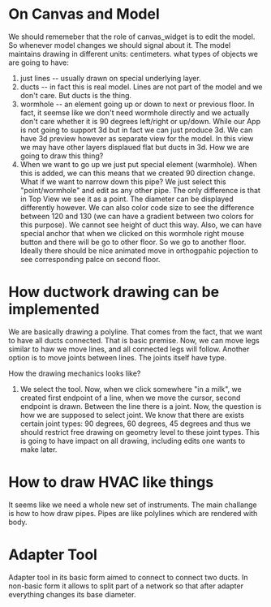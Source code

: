 # On Canvas and Model
We should rememeber that the role of canvas_widget is to edit the model.
So whenever model changes we should signal about it.
The model maintains drawing in different units: centimeters.
what types of objects we are going to have:
   1) just lines -- usually drawn on special underlying layer.
   2) ducts -- in fact this is real model. Lines are not part of the model and we don't care.
   But ducts is the thing.
   3) wormhole -- an element going up or down to next or previous floor. In fact, it seemse
   like we don't need wormhole directly and we actually don't care whether it is 90 degrees
   left/right or up/down. While our App is not going to support 3d but in fact we can just
   produce 3d. We can have 3d preview however as separate view for the model. In this view we
   may have other layers displaued flat but ducts in 3d.
 How we are going to draw this thing?
   1) When we want to go up we just put special element (warmhole). When this is added, we
   can this means that we created 90 direction change. What if we want to narrow down this
   pipe?
 We just select this "point/wormhole" and edit as any other pipe. The only difference is
 that in Top View we see it as a point. The diameter can be displayed differently however.
 We can also color code size  to see the difference between 120 and 130 (we can have a
 gradient between two colors for  this purpose).
 We cannot see height of duct this way.
 Also, we can have special anchor that when we clicked on this wormhole right mouse button
 and there will be go to other floor. So we go to another floor. Ideally there should be
 nice animated
 move in orthogpahic pojection to see corresponding palce on second floor.


# How ductwork drawing can be implemented

We are basically drawing a polyline. That comes from the fact, that we want to have
all ducts connected. That is basic premise. Now, we can move legs similar to haw we move lines,
and all connected legs will follow. Another option is to move joints between lines.
The joints itself have type.

How the drawing mechanics looks like?
1) We select the tool. Now, when we click somewhere "in a milk", we created first endpoint of a line,
when we move the cursor, second endpoint is drawn. Between the line there  is a joint. Now, the
question is how we are supposed to select joint. We know that there are exists certain joint types:
90 degrees, 60 degrees, 45 degrees and thus we should restrict free drawing on geometry level to these joint types.
This is going to have impact on all drawing, including edits one wants to make later.


# How to draw HVAC like things
It seems like we need a whole new set of instruments.
The main challange is how to how draw pipes. Pipes are like polylines which are rendered with body.

# Adapter Tool

Adapter tool in its basic form aimed to connect to connect two ducts.
In non-basic form it allows to split part of a network so that after adapter everything changes its base diameter.



